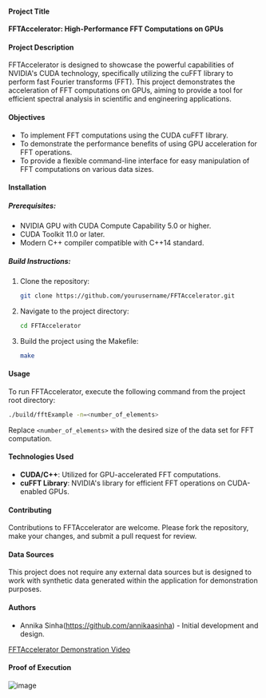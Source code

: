 

#### Project Title
**FFTAccelerator: High-Performance FFT Computations on GPUs**

#### Project Description
FFTAccelerator is designed to showcase the powerful capabilities of NVIDIA's CUDA technology, specifically utilizing the cuFFT library to perform fast Fourier transforms (FFT). This project demonstrates the acceleration of FFT computations on GPUs, aiming to provide a tool for efficient spectral analysis in scientific and engineering applications.

#### Objectives
- To implement FFT computations using the CUDA cuFFT library.
- To demonstrate the performance benefits of using GPU acceleration for FFT operations.
- To provide a flexible command-line interface for easy manipulation of FFT computations on various data sizes.

#### Installation
##### Prerequisites:
- NVIDIA GPU with CUDA Compute Capability 5.0 or higher.
- CUDA Toolkit 11.0 or later.
- Modern C++ compiler compatible with C++14 standard.

##### Build Instructions:
1. Clone the repository:
   ```bash
   git clone https://github.com/yourusername/FFTAccelerator.git
   ```
2. Navigate to the project directory:
   ```bash
   cd FFTAccelerator
   ```
3. Build the project using the Makefile:
   ```bash
   make
   ```

#### Usage
To run FFTAccelerator, execute the following command from the project root directory:
```bash
./build/fftExample -n=<number_of_elements>
```
Replace `<number_of_elements>` with the desired size of the data set for FFT computation.

#### Technologies Used
- **CUDA/C++**: Utilized for GPU-accelerated FFT computations.
- **cuFFT Library**: NVIDIA's library for efficient FFT operations on CUDA-enabled GPUs.

#### Contributing
Contributions to FFTAccelerator are welcome. Please fork the repository, make your changes, and submit a pull request for review.

#### Data Sources
This project does not require any external data sources but is designed to work with synthetic data generated within the application for demonstration purposes.

#### Authors
- Annika Sinha(https://github.com/annikaasinha) - Initial development and design.

 [FFTAccelerator Demonstration Video](https://youtube.com)

#### Proof of Execution
![image](https://github.com/user-attachments/assets/9a7eb0ac-3b74-4e7d-8a87-cc275c0ee2b0)

